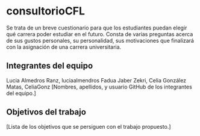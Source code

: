 # consultorioCFL
Se trata de un breve cuestionario para  que los estudiantes puedan elegir qué carrera poder estudiar en el futuro. Consta de varias preguntas acerca de sus gustos personales, su personalidad, sus motivaciones que finalizará con la asignación de una carrera universitaria. 

## Integrantes del equipo
Lucia Almedros Ranz, luciaalmendros
Fadua Jaber Zekri, 
Celia González Matas, CeliaGonz
[Nombres, apellidos, y usuario GitHub de los integrantes del equipo.]

## Objetivos del trabajo

[Lista de los objetivos que se persiguen con el trabajo propuesto.]
